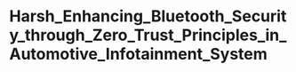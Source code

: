 # Harsh_Enhancing_Bluetooth_Security_through_Zero_Trust_Principles_in_Automotive_Infotainment_System